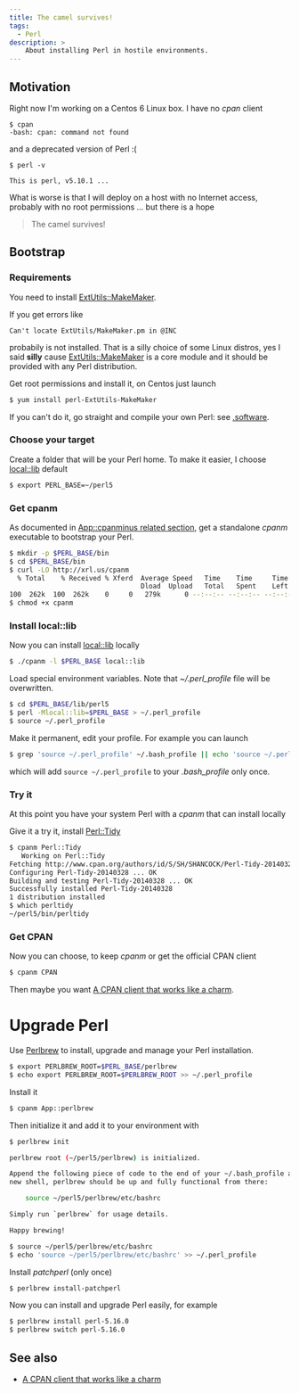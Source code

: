 ```yaml
---
title: The camel survives!
tags:
  - Perl
description: > 
    About installing Perl in hostile environments.
---
```


## Motivation

Right now I'm working on a Centos 6 Linux box. I have no *cpan* client

```
$ cpan
-bash: cpan: command not found
```

and a deprecated version of Perl :(

```
$ perl -v

This is perl, v5.10.1 ...
```

What is worse is that I will deploy on a host with no Internet access, probably with no root permissions ... but there is a hope

> The camel survives!

## Bootstrap

### Requirements

You need to install [ExtUtils::MakeMaker][1].

If you get errors like 

```
Can't locate ExtUtils/MakeMaker.pm in @INC
```

probabily is not installed. That is a silly choice of some Linux distros, yes I said **silly** cause [ExtUtils::MakeMaker][1] is a core module and it should be provided with any Perl distribution. 

Get root permissions and install it, on Centos just launch

```bash
$ yum install perl-ExtUtils-MakeMaker
```

If you can't do it, go straight and compile your own Perl: see [.software](http://g14n.info/dotsoftware).

### Choose your target

Create a folder that will be your Perl home. To make it easier, I choose [local::lib][2] default

```bash
$ export PERL_BASE=~/perl5
```

### Get cpanm

As documented in [App::cpanminus related section]( https://metacpan.org/pod/App::cpanminus#Downloading-the-standalone-executable), get a standalone *cpanm* executable to bootstrap your Perl. 

```bash
$ mkdir -p $PERL_BASE/bin
$ cd $PERL_BASE/bin
$ curl -LO http://xrl.us/cpanm
  % Total    % Received % Xferd  Average Speed   Time    Time     Time  Current
                                 Dload  Upload   Total   Spent    Left  Speed
100  262k  100  262k    0     0   279k      0 --:--:-- --:--:-- --:--:--  279k
$ chmod +x cpanm
```

### Install local::lib

Now you can install [local::lib][2] locally

```bash
$ ./cpanm -l $PERL_BASE local::lib
```

Load special environment variables. Note that *~/.perl_profile* file will be overwritten.

```bash
$ cd $PERL_BASE/lib/perl5
$ perl -Mlocal::lib=$PERL_BASE > ~/.perl_profile
$ source ~/.perl_profile
```

Make it permanent, edit your profile. For example you can launch

```bash
$ grep 'source ~/.perl_profile' ~/.bash_profile || echo 'source ~/.perl_profile' >> ~/.bash_profile
```

which will add `source ~/.perl_profile` to your *.bash_profile* only once.

### Try it

At this point you have your system Perl with a *cpanm* that can install locally

Give it a try it, install [Perl::Tidy][5]


```bash
$ cpanm Perl::Tidy
   Working on Perl::Tidy
Fetching http://www.cpan.org/authors/id/S/SH/SHANCOCK/Perl-Tidy-20140328.tar.gz ... OK
Configuring Perl-Tidy-20140328 ... OK
Building and testing Perl-Tidy-20140328 ... OK
Successfully installed Perl-Tidy-20140328
1 distribution installed
$ which perltidy
~/perl5/bin/perltidy
```

### Get CPAN

Now you can choose, to keep *cpanm* or get the official CPAN client

```bash
$ cpanm CPAN
```

Then maybe you want [A CPAN client that works like a charm](http://g14n.info/2014/03/a-cpan-client-that-works-like-charm).

# Upgrade Perl

Use [Perlbrew][6] to install, upgrade and manage your Perl installation.

```bash
$ export PERLBREW_ROOT=$PERL_BASE/perlbrew
$ echo export PERLBREW_ROOT=$PERLBREW_ROOT >> ~/.perl_profile
```

Install it

```bash
$ cpanm App::perlbrew
```

Then initialize it and add it to your environment with

```bash
$ perlbrew init

perlbrew root (~/perl5/perlbrew) is initialized.

Append the following piece of code to the end of your ~/.bash_profile and start a
new shell, perlbrew should be up and fully functional from there:

    source ~/perl5/perlbrew/etc/bashrc

Simply run `perlbrew` for usage details.

Happy brewing!

$ source ~/perl5/perlbrew/etc/bashrc
$ echo 'source ~/perl5/perlbrew/etc/bashrc' >> ~/.perl_profile
```

Install *patchperl* (only once)

```bash
$ perlbrew install-patchperl
```

Now you can install and upgrade Perl easily, for example

```bash
$ perlbrew install perl-5.16.0
$ perlbrew switch perl-5.16.0
```

## See also

* [A CPAN client that works like a charm](http://g14n.info/2014/03/a-cpan-client-that-works-like-charm)

  [1]: http://search.cpan.org/~bingos/ExtUtils-MakeMaker/lib/ExtUtils/MakeMaker.pm "ExtUtils::MakeMaker"
  [2]: http://search.cpan.org/~haarg/local-lib/lib/local/lib.pm "local::lib"
  [5]: https://metacpan.org/pod/distribution/Perl-Tidy/lib/Perl/Tidy.pod
  [6]: http://perlbrew.pl/

